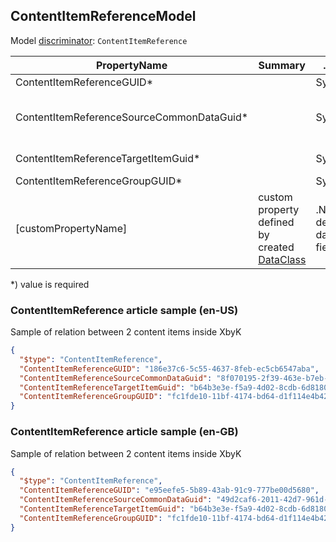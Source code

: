 <!-- generated file with tool "Kentico.Xperience.UMT.DocUtils" - edited through template "UmtModel.cshtml" -->
## ContentItemReferenceModel
Model [discriminator](../UmtModel.md#discriminator): `ContentItemReference`

|PropertyName|Summary|.NET Type|Notes|
|---|---|---|---|
|ContentItemReferenceGUID\*||System.Guid?|[UniqueId](../UmtModel.md#UniqueId)|
|ContentItemReferenceSourceCommonDataGuid\*||System.Guid?|Reference to [ContentItemCommonDataInfo](../References.md#ContentItemCommonDataInfo) on property ContentItemReferenceSourceCommonDataID **required**|
|ContentItemReferenceTargetItemGuid\*||System.Guid?|Reference to [ContentItemInfo](../References.md#ContentItemInfo) on property ContentItemReferenceTargetItemID **required**|
|ContentItemReferenceGroupGUID\*||System.Guid?|[UniqueId](../UmtModel.md#UniqueId)|
|[customPropertyName]|custom property defined by created [DataClass](./DataClassModel.md)|.NET type defined by data class field||

<p>*) value is required</p>


### ContentItemReference article sample (en-US)
Sample of relation between 2 content items inside XbyK
```json
{
  "$type": "ContentItemReference",
  "ContentItemReferenceGUID": "186e37c6-5c55-4637-8feb-ec5cb6547aba",
  "ContentItemReferenceSourceCommonDataGuid": "8f070195-2f39-463e-b7eb-c180c05fd5e0",
  "ContentItemReferenceTargetItemGuid": "b64b3e3e-f5a9-4d02-8cdb-6d81805c0fee",
  "ContentItemReferenceGroupGUID": "fc1fde10-11bf-4174-bd64-d1f114e4b421"
}
```

### ContentItemReference article sample (en-GB)
Sample of relation between 2 content items inside XbyK
```json
{
  "$type": "ContentItemReference",
  "ContentItemReferenceGUID": "e95eefe5-5b89-43ab-91c9-777be00d5680",
  "ContentItemReferenceSourceCommonDataGuid": "49d2caf6-2011-42d7-961d-02614d1b43f4",
  "ContentItemReferenceTargetItemGuid": "b64b3e3e-f5a9-4d02-8cdb-6d81805c0fee",
  "ContentItemReferenceGroupGUID": "fc1fde10-11bf-4174-bd64-d1f114e4b421"
}
```
